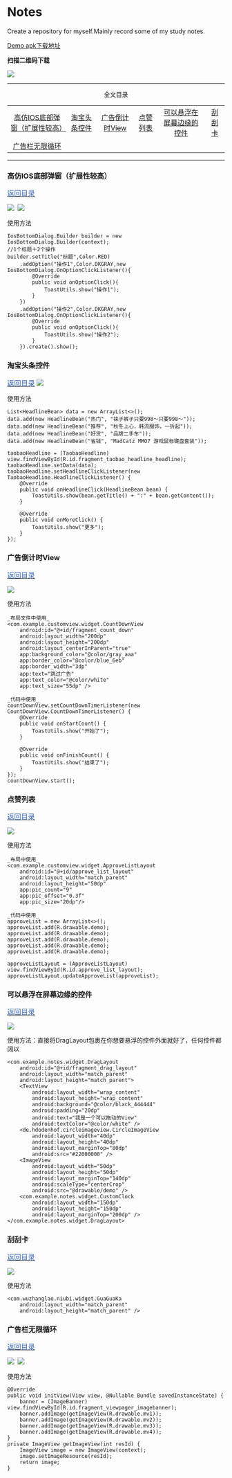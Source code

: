 # Notes
Create a repository for myself.Mainly record some of my study notes.

[Demo apk下载地址](https://raw.githubusercontent.com/Elder-Wu/Notes/master/apk/notes-debug.apk)

**扫描二维码下载**

![](http://upload-images.jianshu.io/upload_images/2377552-0add330e65789ab4.png?imageMogr2/auto-orient/strip%7CimageView2/2/w/1240)
****
<p id="directory" align="center">全文目录</p>
<table>
    <tr align="center">
        <td>
            <a href="#ios_dialog">高仿IOS底部弹窗（扩展性较高）</a>
        </td>
        <td>
            <a href="#taobao_headline">淘宝头条控件</a>
        </td>
        <td>
            <a href="#countdown">广告倒计时View</a>
        </td>
        <td>
            <a href="#approve_list">点赞列表</a>
        </td>
        <td>
            <a href="#float_view">可以悬浮在屏幕边缘的控件</a>
        </td>
        <td>
            <a href="#guaguaka">刮刮卡</a>
        </td>
    </tr>
    <tr align="center">
        <td>
            <a href="#banner">广告栏无限循环</a>
        </td>
    </tr>
</table>

****
<h3 id="ios_dialog">高仿IOS底部弹窗（扩展性较高）</h3>
<p><a href="#directory"><font color="#3262b3" size="3dp">返回目录</font></a></p>
<img src="https://github.com/Elder-Wu/Notes/blob/master/gif/ios_bottom_dialog.gif?raw=true">&nbsp;&nbsp;<img src="https://github.com/Elder-Wu/Notes/blob/master/gif/activity_anim1.gif?raw=true">

使用方法
```
IosBottomDialog.Builder builder = new IosBottomDialog.Builder(context);
//1个标题＋2个操作
builder.setTitle("标题",Color.RED)
    .addOption("操作1",Color.DKGRAY,new IosBottomDialog.OnOptionClickListener(){
        @Override
        public void onOptionClick(){
            ToastUtils.show("操作1");
        }
    })
    .addOption("操作2",Color.DKGRAY,new IosBottomDialog.OnOptionClickListener(){
        @Override
        public void onOptionClick(){
            ToastUtils.show("操作2");
        }
    }).create().show();
```
<h3 id="taobao_headline">淘宝头条控件</h3>
<a href="#directory"><font color="#3262b3" size="3dp">返回目录</font></a>
<img src="https://github.com/Elder-Wu/Notes/blob/master/gif/taobao_headline.gif">

使用方法
```
List<HeadlineBean> data = new ArrayList<>();
data.add(new HeadlineBean("热门", "袜子裤子只要998～只要998～"));
data.add(new HeadlineBean("推荐", "秋冬上心，韩流服饰，一折起"));
data.add(new HeadlineBean("好货", "品牌二手车"));
data.add(new HeadlineBean("省钱", "MadCatz MMO7 游戏鼠标键盘套装"));

taobaoHeadline = (TaobaoHeadline) view.findViewById(R.id.fragment_taobao_headline_headline);
taobaoHeadline.setData(data);
taobaoHeadline.setHeadlineClickListener(new TaobaoHeadline.HeadlineClickListener() {
    @Override
    public void onHeadlineClick(HeadlineBean bean) {
        ToastUtils.show(bean.getTitle() + ":" + bean.getContent());
    }

    @Override
    public void onMoreClick() {
        ToastUtils.show("更多");
    }
});
```
<h3 id="countdown">广告倒计时View</h3>
<p><a href="#directory"><font color="#3262b3" size="3dp">返回目录</font></a></p>
<img src="https://github.com/Elder-Wu/Notes/blob/master/gif/countdown.gif">

使用方法
```
_布局文件中使用_
<com.example.customview.widget.CountDownView
    android:id="@+id/fragment_count_down"
    android:layout_width="200dp"
    android:layout_height="200dp"
    android:layout_centerInParent="true"
    app:background_color="@color/gray_aaa"
    app:border_color="@color/blue_6eb"
    app:border_width="3dp"
    app:text="跳过广告"
    app:text_color="@color/white"
    app:text_size="55dp" />

_代码中使用_
countDownView.setCountDownTimerListener(new CountDownView.CountDownTimerListener() {
    @Override
    public void onStartCount() {
        ToastUtils.show("开始了");
    }

    @Override
    public void onFinishCount() {
        ToastUtils.show("结束了");
    }
});
countDownView.start();
```
<h3 id="approve_list">点赞列表</h3>
<p><a href="#directory"><font color="#3262b3" size="3dp">返回目录</font></a></p>
<img src="https://github.com/Elder-Wu/Notes/blob/master/gif/approve_list.gif">

使用方法
```
_布局中使用_
<com.example.customview.widget.ApproveListLayout
    android:id="@+id/approve_list_layout"
    android:layout_width="match_parent"
    android:layout_height="50dp"
    app:pic_count="9"
    app:pic_offset="0.3f"
    app:pic_size="20dp"/>

_代码中使用_
approveList = new ArrayList<>();
approveList.add(R.drawable.demo);
approveList.add(R.drawable.demo);
approveList.add(R.drawable.demo);
approveList.add(R.drawable.demo);
approveList.add(R.drawable.demo);

approveListLayout = (ApproveListLayout) view.findViewById(R.id.approve_list_layout);
approveListLayout.updateApproveList(approveList);
```
<h3 id="float_view">可以悬浮在屏幕边缘的控件</h3>
<p><a href="#directory"><font color="#3262b3" size="3dp">返回目录</font></a></p>
<img src="https://github.com/Elder-Wu/Notes/blob/master/gif/drag_layout.gif">

使用方法：直接将DragLayout包裹在你想要悬浮的控件外面就好了，任何控件都阔以
```
<com.example.notes.widget.DragLayout
    android:id="@+id/fragment_drag_layout"
    android:layout_width="match_parent"
    android:layout_height="match_parent">
    <TextView
        android:layout_width="wrap_content"
        android:layout_height="wrap_content"
        android:background="@color/black_444444"
        android:padding="20dp"
        android:text="我是一个可以拖动的View"
        android:textColor="@color/white" />
    <de.hdodenhof.circleimageview.CircleImageView
        android:layout_width="40dp"
        android:layout_height="40dp"
        android:layout_marginTop="80dp"
        android:src="#22000000" />
    <ImageView
        android:layout_width="50dp"
        android:layout_height="50dp"
        android:layout_marginTop="140dp"
        android:scaleType="centerCrop"
        android:src="@drawable/demo" />
    <com.example.notes.widget.CustomClock
        android:layout_width="150dp"
        android:layout_height="150dp"
        android:layout_marginTop="200dp" />
</com.example.notes.widget.DragLayout>
```
<h3 id="guaguaka">刮刮卡</h3>
<p><a href="#directory"><font color="#3262b3" size="3dp">返回目录</font></a></p>
<img src="https://github.com/Elder-Wu/Notes/blob/master/gif/guaguaka.gif">

使用方法
```
<com.wuzhanglao.niubi.widget.GuaGuaKa
    android:layout_width="match_parent"
    android:layout_height="match_parent" />
```
<h3 id="banner">广告栏无限循环</h3>
<p><a href="#directory"><font color="#3262b3" size="3dp">返回目录</font></a></p>
<img src="https://github.com/Elder-Wu/Notes/blob/master/gif/banner1.gif">&nbsp;&nbsp;<img src="https://github.com/Elder-Wu/Notes/blob/master/gif/banner2.gif">

使用方法
```
@Override
public void initView(View view, @Nullable Bundle savedInstanceState) {
    banner = (ImageBanner) view.findViewById(R.id.fragment_viewpager_imagebanner);
    banner.addImage(getImageView(R.drawable.mv1));
    banner.addImage(getImageView(R.drawable.mv2));
    banner.addImage(getImageView(R.drawable.mv3));
    banner.addImage(getImageView(R.drawable.mv4));
}
private ImageView getImageView(int resId) {
    ImageView image = new ImageView(context);
    image.setImageResource(resId);
    return image;
}
```

